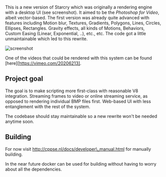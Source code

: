 This is a new version of Starcry which was originally a rendering engine with a desktop UI (see screenshot).
It aimed to be the *Photoshop for Video*, albeit vector-based.
The first version was already quite advanced with features including Motion blur, Textures, Gradients, Polygons, Lines, Circles, Ellipses, Rectangles.
Gravity effects, all kinds of Motions, Behaviors, Custom Easing (Linear, Exponential, ..), etc., etc.
The code got a little unmaintainable which led to this rewrite.

![screenshot](https://bitbucket.org/rayburgemeestre/starcry/raw/master/docs/screenshot_v1.png)

One of the videos that could be rendered with this system can be found [here][https://vimeo.com/20206213].

## Project goal

The goal is to make scripting more first-class with reasonable V8 integration.
Streaming frames to video or online streaming service, as opposed to rendering individual BMP files first.
Web-based UI with less entanglement with the rest of the system.

The codebase should stay maintainable so a new rewrite won't be needed anytime soon.

## Building

For now visit http://cppse.nl/docs/developer\_manual.html for manually building.

In the near future docker can be used for building without having to worry about all the dependencies.

<!--

## Misc - Notes on static compiling

yum install libicu-devel mesa-libGLU-devel

-->

